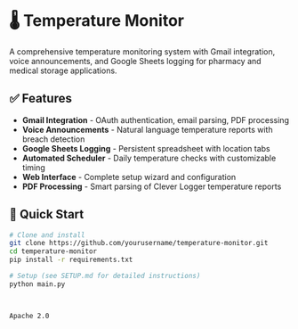 # 🌡️ Temperature Monitor

A comprehensive temperature monitoring system with Gmail integration, voice announcements, and Google Sheets logging for pharmacy and medical storage applications.

## ✅ Features

- **Gmail Integration** - OAuth authentication, email parsing, PDF processing
- **Voice Announcements** - Natural language temperature reports with breach detection  
- **Google Sheets Logging** - Persistent spreadsheet with location tabs
- **Automated Scheduler** - Daily temperature checks with customizable timing
- **Web Interface** - Complete setup wizard and configuration
- **PDF Processing** - Smart parsing of Clever Logger temperature reports

## 🚀 Quick Start

```bash
# Clone and install
git clone https://github.com/yourusername/temperature-monitor.git
cd temperature-monitor
pip install -r requirements.txt

# Setup (see SETUP.md for detailed instructions)
python main.py



Apache 2.0
